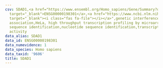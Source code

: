 ```yaml
---
csv: SDAD1,<a href="https://www.ensembl.org/Homo_sapiens/Gene/Summary?db=core;g=ENSG00000198301"
  target="_blank">ENSG00000198301</a>,<a href="https://www.ncbi.nlm.nih.gov/pubmed/17216044"
  target="_blank"><i class="fas fa-file"></i></a>",genetic interference,functional
  association,HeLa, high throughput transcription profiling by microarray,nucleotide
  sequence identification,nucleotide sequence identification,transcriptional regulation,up-regulates
  activity
data_alias: SDAD1
data_id: ENSG00000198301
data_numevidence: 1
data_species: Homo sapiens
data_taxid: '9606'
title: SDAD1
---
```

